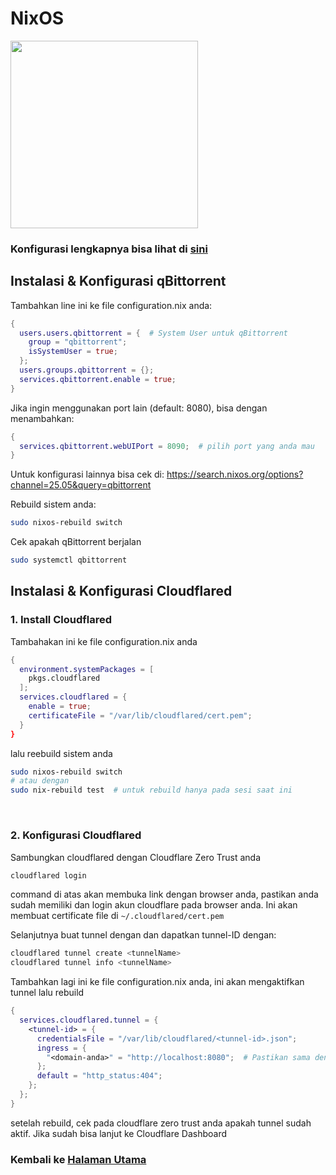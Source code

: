 

# NixOS
<img src="https://upload.wikimedia.org/wikipedia/commons/thumb/c/c4/NixOS_logo.svg/2880px-NixOS_logo.svg.png" width="300">

### Konfigurasi lengkapnya bisa lihat di [sini](./qbittorrent.nix)

## Instalasi & Konfigurasi qBittorrent

Tambahkan line ini ke file configuration.nix anda:
```nix
{
  users.users.qbittorrent = {  # System User untuk qBittorrent
    group = "qbittorrent";
    isSystemUser = true;
  };
  users.groups.qbittorrent = {};
  services.qbittorrent.enable = true;
}
```
Jika ingin menggunakan port lain (default: 8080), bisa dengan menambahkan:
```nix
{
  services.qbittorrent.webUIPort = 8090;  # pilih port yang anda mau
}
```
Untuk konfigurasi lainnya bisa cek di:
https://search.nixos.org/options?channel=25.05&query=qbittorrent

Rebuild sistem anda:
```bash
sudo nixos-rebuild switch
```
 Cek apakah qBittorrent berjalan
```bash
sudo systemctl qbittorrent
```

## Instalasi & Konfigurasi Cloudflared
### 1. Install Cloudflared
Tambahakan ini ke file configuration.nix anda
```nix
{
  environment.systemPackages = [
    pkgs.cloudflared
  ];
  services.cloudflared = {
    enable = true;
    certificateFile = "/var/lib/cloudflared/cert.pem";
  }
}
``` 
lalu reebuild sistem anda
```bash
sudo nixos-rebuild switch
# atau dengan
sudo nix-rebuild test  # untuk rebuild hanya pada sesi saat ini
```
<br>

### 2. Konfigurasi Cloudflared
 Sambungkan cloudflared dengan Cloudflare Zero Trust anda
```bash
cloudflared login
```
command di atas akan membuka link dengan browser anda, pastikan anda sudah memiliki dan login akun cloudflare pada browser anda. Ini akan membuat certificate file di `~/.cloudflared/cert.pem`<br>

Selanjutnya buat tunnel dengan dan dapatkan tunnel-ID dengan:
```bash
cloudflared tunnel create <tunnelName>
cloudflared tunnel info <tunnelName>
```
Tambahkan lagi ini ke file configuration.nix anda, ini akan mengaktifkan tunnel lalu rebuild
```nix
{
  services.cloudflared.tunnel = {
    <tunnel-id> = {
      credentialsFile = "/var/lib/cloudflared/<tunnel-id>.json";
      ingress = {
        "<domain-anda>" = "http://localhost:8080";  # Pastikan sama dengan port qbittorrent
      };
      default = "http_status:404";
    };
  };
}
```
setelah rebuild, cek pada cloudflare zero trust anda apakah tunnel sudah aktif. Jika sudah bisa lanjut ke Cloudflare Dashboard

### Kembali ke [Halaman Utama](https://github.com/leleteri/qbittorrent-nox)


